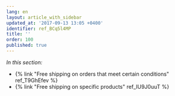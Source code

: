 ```yaml
---
lang: en
layout: article_with_sidebar
updated_at: '2017-09-13 13:05 +0400'
identifier: ref_BCq5l4MP
title: ''
order: 100
published: true
---
```

_In this section:_

   * {% link "Free shipping on orders that meet certain conditions" ref_T9GhEfev %}
   * {% link "Free shipping on specific products" ref_IU9J0uuT %}
